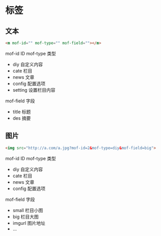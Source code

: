 # 标签
## 文本
```html
<m mof-id="" mof-type="" mof-field=""></m>
```
mof-id      ID
mof-type    类型
- diy       自定义内容
- cate      栏目
- news      文章
- config    配置选项
- setting   设置栏目内容

mof-field   字段
- title     标题
- des       摘要

## 图片
```html
<img src="http://a.com/a.jpg?mof-id=2&mof-type=diy&mof-field=big">
```
mof-id      ID
mof-type    类型
- diy       自定义内容
- cate      栏目
- news      文章
- config    配置选项

mof-field   字段
- small     栏目小图
- big       栏目大图
- imgurl    图片地址
- ...
